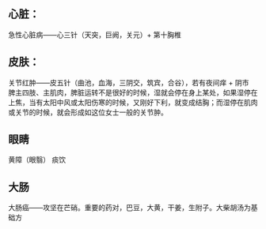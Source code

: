 




## 心脏：
急性心脏病——心三针（天突，巨阙，关元）+ 第十胸椎



## 皮肤：
关节红肿——皮五针（曲池，血海，三阴交，筑宾，合谷），若有夜间痒 + 阴市
	脾主四肢、主肌肉，脾脏运转不是很好的时候，湿就会停在身上某处，如果湿停在上焦，当有太阳中风或太阳伤寒的时候，又刚好下利，就变成结胸；而湿停在肌肉或关节的时候，就会形成如这位女士一般的关节肿。


## 眼睛
黄障（眼翳）
	痰饮


## 大肠
大肠癌——攻坚在芒硝。重要的药对，巴豆，大黄，干姜，生附子。大柴胡汤为基础方



